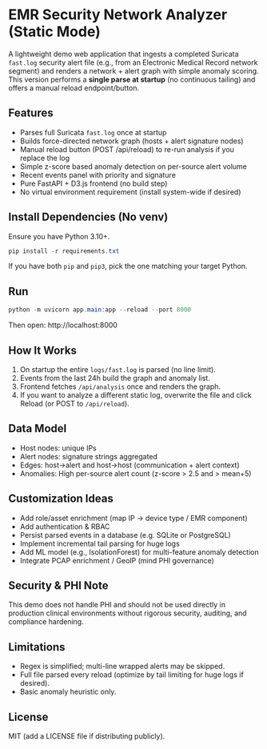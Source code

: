 # EMR Security Network Analyzer (Static Mode)

A lightweight demo web application that ingests a completed Suricata `fast.log` security alert file (e.g., from an Electronic Medical Record network segment) and renders a network + alert graph with simple anomaly scoring. This version performs a **single parse at startup** (no continuous tailing) and offers a manual reload endpoint/button.

## Features

- Parses full Suricata `fast.log` once at startup
- Builds force-directed network graph (hosts + alert signature nodes)
- Manual reload button (POST /api/reload) to re-run analysis if you replace the log
- Simple z-score based anomaly detection on per-source alert volume
- Recent events panel with priority and signature
- Pure FastAPI + D3.js frontend (no build step)
- No virtual environment requirement (install system-wide if desired)

## Install Dependencies (No venv)
Ensure you have Python 3.10+.

```powershell
pip install -r requirements.txt
```

If you have both `pip` and `pip3`, pick the one matching your target Python.

## Run
```powershell
python -m uvicorn app.main:app --reload --port 8000
```
Then open: http://localhost:8000

## How It Works
1. On startup the entire `logs/fast.log` is parsed (no line limit).
2. Events from the last 24h build the graph and anomaly list.
3. Frontend fetches `/api/analysis` once and renders the graph.
4. If you want to analyze a different static log, overwrite the file and click Reload (or POST to `/api/reload`).

## Data Model
- Host nodes: unique IPs
- Alert nodes: signature strings aggregated
- Edges: host->alert and host->host (communication + alert context)
- Anomalies: High per-source alert count (z-score > 2.5 and > mean+5)

## Customization Ideas
- Add role/asset enrichment (map IP -> device type / EMR component)
- Add authentication & RBAC
- Persist parsed events in a database (e.g. SQLite or PostgreSQL)
- Implement incremental tail parsing for huge logs
- Add ML model (e.g., IsolationForest) for multi-feature anomaly detection
- Integrate PCAP enrichment / GeoIP (mind PHI governance)

## Security & PHI Note
This demo does not handle PHI and should not be used directly in production clinical environments without rigorous security, auditing, and compliance hardening.

## Limitations
- Regex is simplified; multi-line wrapped alerts may be skipped.
- Full file parsed every reload (optimize by tail limiting for huge logs if desired).
- Basic anomaly heuristic only.

## License
MIT (add a LICENSE file if distributing publicly).
